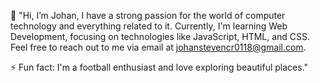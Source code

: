 👋 "Hi, I’m Johan, I have a strong passion for the world of computer technology and everything related to it. Currently, I'm learning Web Development, focusing on technologies like JavaScript, HTML, and CSS. Feel free to reach out to me via email at johanstevencr0118@gmail.com.

⚡ Fun fact: I'm a football enthusiast and love exploring beautiful places."
